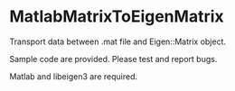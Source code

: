 # MatlabMatrixToEigenMatrix
Transport data between .mat file and Eigen::Matrix object.

Sample code are provided. Please test and report bugs.

Matlab and libeigen3 are required.
